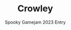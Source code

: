 ---
layout: projectDetail
projId: crowley
title: "Crowley"
subtitle: "Spooky Gamejam 2023 Entry"
startDate: "2023-10-13"
endDate: "2023-10-15"
halted: false
featured: false
relevance: 40
keywords: "Fun, Exciting, Madeupwords, Something else"
categoryTags:
    - Game
techTags: 
    - Godot
    - Procedural Generation
    - Movement Mechanics
summary: "48h Halloween Gamejam with the theme 'Possession'. Scavenge the city as a crow and hoard all the shinies!"
shortDescription: "This is a template with example data that shows how an example project should look. This short description could extend a paragraph or two, but not get too much into detail."
longDescription: "This is my very long description, it could go on, and on, and on,and on,and on,and on,and on,and on,and on,and on,and on,and on,and on,and on,and on,and on,and on,and on,and on,and on,and on,and on,and on,and on,and on,and on, but it wont. It can also include html tags like <strong>this one</strong>..."
images:
    - name: startScreen.png
      alt: "Miniature"
      footnote: "This is my example miniature"
---